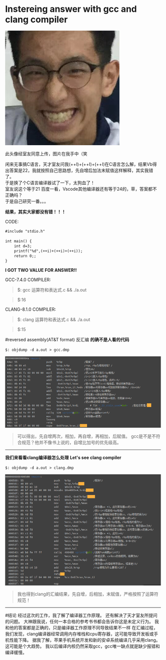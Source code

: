  # Instereing answer with gcc and clang compiler

![avatar](https://github.com/Gah0/Gah0.github.io/blob/master/images/caipeihua.png?raw=true)

此头像经室友同意上传，图片在我手中（笑

闲来无事搞C语言，天才室友问我(++I)+(++I)+(++I)在C语言怎么解，结果Vb得出答案是22，我就按照自己思路想，先自增后加法末赋值这样解释，其实我错了。  
于是换了个C语言编译器试了一下，太狗血了！    
室友说这个等于21
百度一看，Vscode其他编译器还有等于24的，草，答案都不正确吗？   
于是自己研究一番。。。   

**结果，其实大家都没有错！！！**  

CODE:

    #include "stdio.h"
    
    int main() {
    	int d=3;
    	printf("%d",(++i)+(++i)+(++i));
    	return 0;;
    }


**I GOT TWO VALUE FOR ANSWER!!**

GCC-7.4.0 COMPILER:

> $: gcc 运算符和表达式.c && ./a.out

> $:16


CLANG-8.1.0 COMPILER:
> $: clang 运算符和表达式.c && ./a.out

> $:15


#reversed assembly(AT&T format) 反汇编
**的确不是人看的代码**

`$: objdump -d a.out > gcc.dmp`

![avatar](https://github.com/Gah0/Gah0.github.io/blob/master/images/gcc.png?raw=true)

> 可以得出，先自增两次，相加，再自增，再相加，后赋值。
gcc是不是不符合规范？他并不像书上说的，自增比加号的优先级高。

------------
**我们来看看clang编译器怎么处理**
**Let's see clang compiler**

`$: objdump -d a.out > clang.dmp`

![avatar](https://github.com/Gah0/Gah0.github.io/blob/master/images/clang.png?raw=true)

> 我也得到clang的汇编结果，先自增，后相加，末赋值，严格按照了运算符规范！
---------

#结论
经过这次的工作，我了解了编译器工作原理。
还有解决了天才室友所提问的问题。
大神跟我说，任何一本合格的参考书书都会告诉你这是未定义行为。
我和他的答案都是正确的，只是编译器工作原理不同导致结果不一样
在汇编过程，我们发现，clang编译器经常调用内存堆栈和cpu寄存器，这可能导致开发板或手机性能下降。
据我了解，苹果手机系统开发和新的安卓系统编译几乎采用clang。这可能是个大趋势。
我以后编译内核仍然采取gcc，gcc唯一缺点就是缺少报错和编译缓慢。

